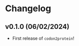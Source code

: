 # Changelog

<!--next-version-placeholder-->

## v0.1.0 (06/02/2024)

- First release of `codon2protein`!